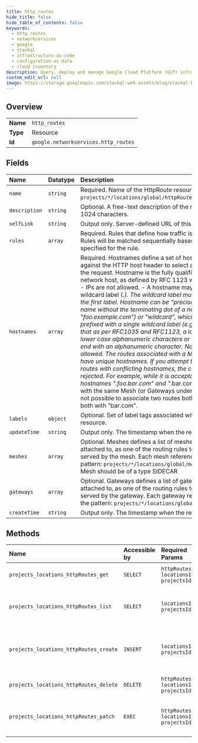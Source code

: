 ```yaml
---
title: http_routes
hide_title: false
hide_table_of_contents: false
keywords:
  - http_routes
  - networkservices
  - google    
  - stackql
  - infrastructure-as-code
  - configuration-as-data
  - cloud inventory
description: Query, deploy and manage Google Cloud Platform (GCP) infrastructure and resources using SQL
custom_edit_url: null
image: https://storage.googleapis.com/stackql-web-assets/blog/stackql-blog-post-featured-image.png
---
```

  
    

## Overview
<table><tbody>
<tr><td><b>Name</b></td><td><code>http_routes</code></td></tr>
<tr><td><b>Type</b></td><td>Resource</td></tr>
<tr><td><b>Id</b></td><td><code>google.networkservices.http_routes</code></td></tr>
</tbody></table>

## Fields
| Name | Datatype | Description |
|:-----|:---------|:------------|
| `name` | `string` | Required. Name of the HttpRoute resource. It matches pattern `projects/*/locations/global/httpRoutes/http_route_name&gt;`. |
| `description` | `string` | Optional. A free-text description of the resource. Max length 1024 characters. |
| `selfLink` | `string` | Output only. Server-defined URL of this resource |
| `rules` | `array` | Required. Rules that define how traffic is routed and handled. Rules will be matched sequentially based on the RouteMatch specified for the rule. |
| `hostnames` | `array` | Required. Hostnames define a set of hosts that should match against the HTTP host header to select a HttpRoute to process the request. Hostname is the fully qualified domain name of a network host, as defined by RFC 1123 with the exception that: - IPs are not allowed. - A hostname may be prefixed with a wildcard label (*.). The wildcard label must appear by itself as the first label. Hostname can be "precise" which is a domain name without the terminating dot of a network host (e.g. "foo.example.com") or "wildcard", which is a domain name prefixed with a single wildcard label (e.g. *.example.com). Note that as per RFC1035 and RFC1123, a label must consist of lower case alphanumeric characters or '-', and must start and end with an alphanumeric character. No other punctuation is allowed. The routes associated with a Mesh or Gateways must have unique hostnames. If you attempt to attach multiple routes with conflicting hostnames, the configuration will be rejected. For example, while it is acceptable for routes for the hostnames "*.foo.bar.com" and "*.bar.com" to be associated with the same Mesh (or Gateways under the same scope), it is not possible to associate two routes both with "*.bar.com" or both with "bar.com". |
| `labels` | `object` | Optional. Set of label tags associated with the HttpRoute resource. |
| `updateTime` | `string` | Output only. The timestamp when the resource was updated. |
| `meshes` | `array` | Optional. Meshes defines a list of meshes this HttpRoute is attached to, as one of the routing rules to route the requests served by the mesh. Each mesh reference should match the pattern: `projects/*/locations/global/meshes/` The attached Mesh should be of a type SIDECAR |
| `gateways` | `array` | Optional. Gateways defines a list of gateways this HttpRoute is attached to, as one of the routing rules to route the requests served by the gateway. Each gateway reference should match the pattern: `projects/*/locations/global/gateways/` |
| `createTime` | `string` | Output only. The timestamp when the resource was created. |
## Methods
| Name | Accessible by | Required Params | Description |
|:-----|:--------------|:----------------|:------------|
| `projects_locations_httpRoutes_get` | `SELECT` | `httpRoutesId, locationsId, projectsId` | Gets details of a single HttpRoute. |
| `projects_locations_httpRoutes_list` | `SELECT` | `locationsId, projectsId` | Lists HttpRoute in a given project and location. |
| `projects_locations_httpRoutes_create` | `INSERT` | `locationsId, projectsId` | Creates a new HttpRoute in a given project and location. |
| `projects_locations_httpRoutes_delete` | `DELETE` | `httpRoutesId, locationsId, projectsId` | Deletes a single HttpRoute. |
| `projects_locations_httpRoutes_patch` | `EXEC` | `httpRoutesId, locationsId, projectsId` | Updates the parameters of a single HttpRoute. |

